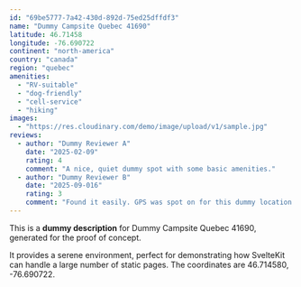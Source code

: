 ```yaml
---
id: "69be5777-7a42-430d-892d-75ed25dffdf3"
name: "Dummy Campsite Quebec 41690"
latitude: 46.71458
longitude: -76.690722
continent: "north-america"
country: "canada"
region: "quebec"
amenities:
  - "RV-suitable"
  - "dog-friendly"
  - "cell-service"
  - "hiking"
images:
  - "https://res.cloudinary.com/demo/image/upload/v1/sample.jpg"
reviews:
  - author: "Dummy Reviewer A"
    date: "2025-02-09"
    rating: 4
    comment: "A nice, quiet dummy spot with some basic amenities."
  - author: "Dummy Reviewer B"
    date: "2025-09-016"
    rating: 3
    comment: "Found it easily. GPS was spot on for this dummy location."
---
```


This is a **dummy description** for Dummy Campsite Quebec 41690, generated for the proof of concept.

It provides a serene environment, perfect for demonstrating how SvelteKit can handle a large number of static pages. The coordinates are 46.714580, -76.690722.
